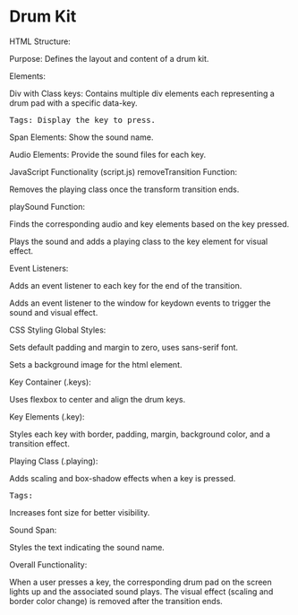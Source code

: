 # Drum Kit

HTML Structure:

Purpose: Defines the layout and content of a drum kit.

Elements:

Div with Class keys: Contains multiple div elements each representing a drum pad with a specific data-key.

<kbd> Tags: Display the key to press.

Span Elements: Show the sound name.

Audio Elements: Provide the sound files for each key.

JavaScript Functionality (script.js)
removeTransition Function:

Removes the playing class once the transform transition ends.

playSound Function:

Finds the corresponding audio and key elements based on the key pressed.

Plays the sound and adds a playing class to the key element for visual effect.

Event Listeners:

Adds an event listener to each key for the end of the transition.

Adds an event listener to the window for keydown events to trigger the sound and visual effect.

CSS Styling
Global Styles:

Sets default padding and margin to zero, uses sans-serif font.

Sets a background image for the html element.

Key Container (.keys):

Uses flexbox to center and align the drum keys.

Key Elements (.key):

Styles each key with border, padding, margin, background color, and a transition effect.

Playing Class (.playing):

Adds scaling and box-shadow effects when a key is pressed.

<kbd> Tags:

Increases font size for better visibility.

Sound Span:

Styles the text indicating the sound name.

Overall Functionality:

When a user presses a key, the corresponding drum pad on the screen lights up and the associated sound plays. The visual effect (scaling and border color change) is removed after the transition ends.
